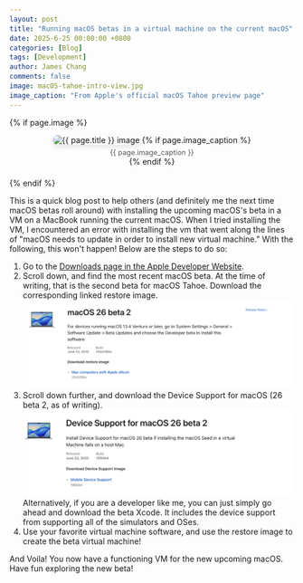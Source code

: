 ```yaml
---
layout: post
title: "Running macOS betas in a virtual machine on the current macOS"
date: 2025-6-25 00:00:00 +0800
categories: [Blog]
tags: [Development]
author: James Chang
comments: false
image: macOS-tahoe-intro-view.jpg
image_caption: "From Apple's official macOS Tahoe preview page"
---
```

<!--more-->

{% if page.image %}

<figure style="text-align: center; margin-bottom: 1.5em;">
  <img src="{{ '/blog/assets/' | append: page.image | relative_url }}" alt="{{ page.title }} image" style="max-width: 100%; height: auto; border-radius: 8px; box-shadow: 0 4px 8px rgba(0,0,0,0.1);">
  {% if page.image_caption %}
    <figcaption style="font-size: 0.9em; color: #555; margin-top: 0.5em;">{{ page.image_caption }}</figcaption>
  {% endif %}
</figure>
{% endif %}

This is a quick blog post to help others (and definitely me the next time macOS betas roll around) with installing the upcoming macOS's beta in a VM on a MacBook running the current macOS. When I tried installing the VM, I encountered an error with installing the vm that went along the lines of "macOS needs to update in order to install new virtual machine." With the following, this won't happen! Below are the steps to do so:

1. Go to the [Downloads page in the Apple Developer Website](developer.apple.com/download).
2. Scroll down, and find the most recent macOS beta. At the time of writing, that is the second beta for macOS Tahoe. Download the corresponding linked restore image.
![The macOS Tahoe beta 2 download image as seen on the developer page](/blog/assets/Tahoe-beta2-download-page.png "macOS Tahoe beta 2 download page")
3. Scroll down further, and download the Device Support for macOS (26 beta 2, as of writing).
![The device support download page](/blog/assets/Device_Support.png "Device support download page")
    Alternatively, if you are a developer like me, you can just simply go ahead and download the beta Xcode. It includes the device support from supporting all of the simulators and OSes.
4. Use your favorite virtual machine software, and use the restore image to create the beta virtual machine!

And Voila! You now have a functioning VM for the new upcoming macOS. Have fun exploring the new beta!



